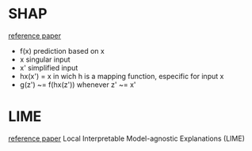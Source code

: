 # SHAP
[reference paper](https://repositorium.sdum.uminho.pt/bitstream/1822/23526/1/nsensitivity2.pdf)
* f(x) prediction based on x
* x singular input
* x' simplified input
* hx(x') = x  in wich h is a mapping function, especific for input x
* g(z') ~= f(hx(z'))  whenever z' ~= x'





# LIME
[reference paper](https://arxiv.org/pdf/1602.04938.pdf)
Local Interpretable Model-agnostic Explanations (LIME)
